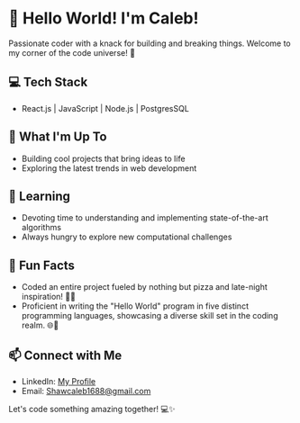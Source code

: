 # 👋 Hello World! I'm Caleb!

Passionate coder with a knack for building and breaking things. Welcome to my corner of the code universe! 🚀

## 💻 Tech Stack

- React.js | JavaScript | Node.js | PostgresSQL

## 🚀 What I'm Up To

- Building cool projects that bring ideas to life
- Exploring the latest trends in web development

## 🌱 Learning

- Devoting time to understanding and implementing state-of-the-art algorithms
- Always hungry to explore new computational challenges

## 🔧 Fun Facts

- Coded an entire project fueled by nothing but pizza and late-night inspiration! 🍕✨
- Proficient in writing the "Hello World" program in five distinct programming languages, showcasing a diverse skill set in the coding realm. 🌐💬

## 📫 Connect with Me

- LinkedIn: [My Profile](https://www.linkedin.com/in/caleb-shaw79/)
- Email: Shawcaleb1688@gmail.com

Let's code something amazing together! 💻✨
